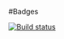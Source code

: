 #Badges

[![Build status](https://ci.appveyor.com/api/projects/status/r9fvuq48oc4wc9g5?svg=true)](https://ci.appveyor.com/project/starikna/unittest2)
